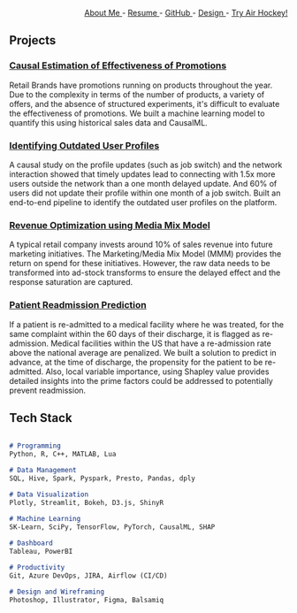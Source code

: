<div style="text-align: right">
 
   <a href = "https://www.linkedin.com/in/ezhilvelme/" > About Me </a> -
   <a href = "https://drive.google.com/file/d/1LAy5Ol2dtCn14x_uI9mE7Lu4mIqhyvba/view?usp=sharing" > Resume </a> - 
   <a href = "https://github.com/Ezhilvel" > GitHub </a> -
   <a href = "https://www.behance.net/ezhilvelme" > Design </a> -
   <a href = "https://airhockey-love2d.herokuapp.com/" > Try Air Hockey! </a> 

</div>

## Projects


### [Causal Estimation of Effectiveness of Promotions](https://ezhilvel.github.io/portfolio/causalml/)

Retail Brands have promotions running on products throughout the year. Due to the complexity in terms of the number of products, a variety of offers, and the absence of structured experiments, it's difficult to evaluate the effectiveness of promotions. We built a machine learning model to quantify this using historical sales data and CausalML.

### [Identifying Outdated User Profiles](https://ezhilvel.github.io/portfolio/profile-updates/)

A causal study on the profile updates (such as job switch) and the network interaction showed that timely updates lead to connecting with 1.5x more users outside the network than a one month delayed update. And 60% of users did not update their profile within one month of a job switch. Built an end-to-end pipeline to identify the outdated user profiles on the platform.

### [Revenue Optimization using Media Mix Model]()

A typical retail company invests around 10% of sales revenue into future marketing initiatives. The Marketing/Media Mix Model (MMM) provides the return on spend for these initiatives. However, the raw data needs to be transformed into ad-stock transforms to ensure the delayed effect and the response saturation are captured.

### [Patient Readmission Prediction]()

If a patient is re-admitted to a medical facility where he was treated, for the same complaint within the 60 days of their discharge, it is flagged as re-admission. Medical facilities within the US that have a re-admission rate above the national average are penalized. We built a solution to predict in advance, at the time of discharge, the propensity for the patient to be re-admitted. Also, local variable importance, using Shapley value provides detailed insights into 
the prime factors could be addressed to potentially prevent readmission.


## Tech Stack

```markdown

# Programming 
Python, R, C++, MATLAB, Lua

# Data Management
SQL, Hive, Spark, Pyspark, Presto, Pandas, dply

# Data Visualization 
Plotly, Streamlit, Bokeh, D3.js, ShinyR

# Machine Learning
SK-Learn, SciPy, TensorFlow, PyTorch, CausalML, SHAP
 
# Dashboard
Tableau, PowerBI

# Productivity 
Git, Azure DevOps, JIRA, Airflow (CI/CD)

# Design and Wireframing
Photoshop, Illustrator, Figma, Balsamiq

```

